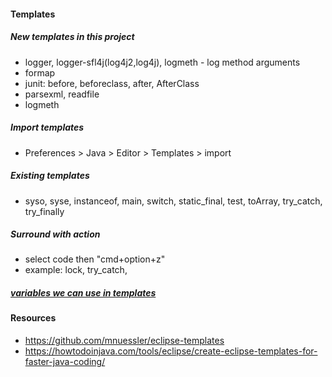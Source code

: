 #### Templates
##### New templates in this project
- logger, logger-sfl4j(log4j2,log4j), logmeth - log method arguments
- formap
- junit: before, beforeclass, after, AfterClass
- parsexml, readfile
- logmeth

##### Import templates
- Preferences > Java > Editor > Templates > import

##### Existing templates
- syso, syse, instanceof, main, switch, static_final, test, toArray, try_catch, try_finally

##### Surround with action
- select code then "cmd+option+z"
- example: lock, try_catch,

##### [variables we can use in templates](http://help.eclipse.org/kepler/index.jsp?topic=%2Forg.eclipse.jdt.doc.user%2Fconcepts%2Fconcept-template-variables.htm)

#### Resources
- https://github.com/mnuessler/eclipse-templates
- https://howtodoinjava.com/tools/eclipse/create-eclipse-templates-for-faster-java-coding/